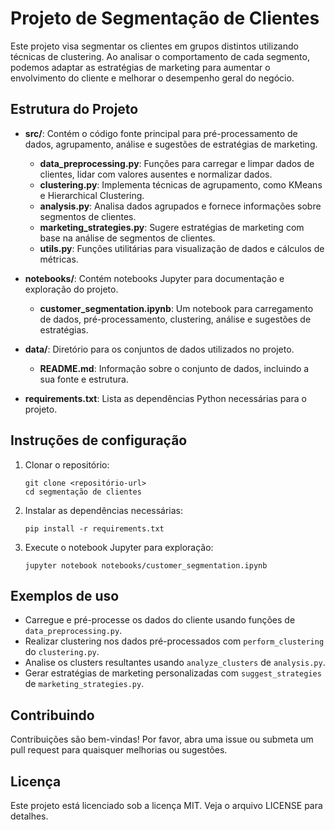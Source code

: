 # Projeto de Segmentação de Clientes

Este projeto visa segmentar os clientes em grupos distintos utilizando técnicas de clustering. Ao analisar o comportamento de cada segmento, podemos adaptar as estratégias de marketing para aumentar o envolvimento do cliente e melhorar o desempenho geral do negócio.

## Estrutura do Projeto

- **src/**: Contém o código fonte principal para pré-processamento de dados, agrupamento, análise e sugestões de estratégias de marketing.
  - **data_preprocessing.py**: Funções para carregar e limpar dados de clientes, lidar com valores ausentes e normalizar dados.
  - **clustering.py**: Implementa técnicas de agrupamento, como KMeans e Hierarchical Clustering.
  - **analysis.py**: Analisa dados agrupados e fornece informações sobre segmentos de clientes.
  - **marketing_strategies.py**: Sugere estratégias de marketing com base na análise de segmentos de clientes.
  - **utils.py**: Funções utilitárias para visualização de dados e cálculos de métricas.

- **notebooks/**: Contém notebooks Jupyter para documentação e exploração do projeto.
  - **customer_segmentation.ipynb**: Um notebook para carregamento de dados, pré-processamento, clustering, análise e sugestões de estratégias.

- **data/**: Diretório para os conjuntos de dados utilizados no projeto.
  - **README.md**: Informação sobre o conjunto de dados, incluindo a sua fonte e estrutura.

- **requirements.txt**: Lista as dependências Python necessárias para o projeto.

## Instruções de configuração

1. Clonar o repositório:
   ```
   git clone <repositório-url>
   cd segmentação de clientes
   ```

2. Instalar as dependências necessárias:
   ```
   pip install -r requirements.txt
   ```

3. Execute o notebook Jupyter para exploração:
   ```
   jupyter notebook notebooks/customer_segmentation.ipynb
   ```

## Exemplos de uso

- Carregue e pré-processe os dados do cliente usando funções de `data_preprocessing.py`.
- Realizar clustering nos dados pré-processados com `perform_clustering` do `clustering.py`.
- Analise os clusters resultantes usando `analyze_clusters` de `analysis.py`.
- Gerar estratégias de marketing personalizadas com `suggest_strategies` de `marketing_strategies.py`.

## Contribuindo

Contribuições são bem-vindas! Por favor, abra uma issue ou submeta um pull request para quaisquer melhorias ou sugestões.

## Licença

Este projeto está licenciado sob a licença MIT. Veja o arquivo LICENSE para detalhes.